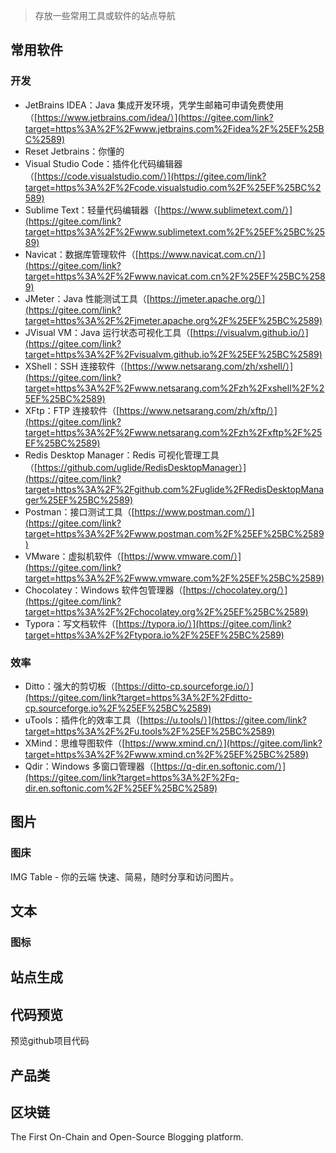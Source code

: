 

> 存放一些常用工具或软件的站点导航

## 常用软件

### 开发

*   JetBrains IDEA：Java 集成开发环境，凭学生邮箱可申请免费使用（[https://www.jetbrains.com/idea/）](https://gitee.com/link?target=https%3A%2F%2Fwww.jetbrains.com%2Fidea%2F%25EF%25BC%2589)
*   Reset Jetbrains：你懂的
*   Visual Studio Code：插件化代码编辑器（[https://code.visualstudio.com/）](https://gitee.com/link?target=https%3A%2F%2Fcode.visualstudio.com%2F%25EF%25BC%2589)
*   Sublime Text：轻量代码编辑器（[https://www.sublimetext.com/）](https://gitee.com/link?target=https%3A%2F%2Fwww.sublimetext.com%2F%25EF%25BC%2589)
*   Navicat：数据库管理软件（[https://www.navicat.com.cn/）](https://gitee.com/link?target=https%3A%2F%2Fwww.navicat.com.cn%2F%25EF%25BC%2589)
*   JMeter：Java 性能测试工具（[https://jmeter.apache.org/）](https://gitee.com/link?target=https%3A%2F%2Fjmeter.apache.org%2F%25EF%25BC%2589)
*   JVisual VM：Java 运行状态可视化工具（[https://visualvm.github.io/）](https://gitee.com/link?target=https%3A%2F%2Fvisualvm.github.io%2F%25EF%25BC%2589)
*   XShell：SSH 连接软件（[https://www.netsarang.com/zh/xshell/）](https://gitee.com/link?target=https%3A%2F%2Fwww.netsarang.com%2Fzh%2Fxshell%2F%25EF%25BC%2589)
*   XFtp：FTP 连接软件（[https://www.netsarang.com/zh/xftp/）](https://gitee.com/link?target=https%3A%2F%2Fwww.netsarang.com%2Fzh%2Fxftp%2F%25EF%25BC%2589)
*   Redis Desktop Manager：Redis 可视化管理工具（[https://github.com/uglide/RedisDesktopManager）](https://gitee.com/link?target=https%3A%2F%2Fgithub.com%2Fuglide%2FRedisDesktopManager%25EF%25BC%2589)
*   Postman：接口测试工具（[https://www.postman.com/）](https://gitee.com/link?target=https%3A%2F%2Fwww.postman.com%2F%25EF%25BC%2589)
*   VMware：虚拟机软件（[https://www.vmware.com/）](https://gitee.com/link?target=https%3A%2F%2Fwww.vmware.com%2F%25EF%25BC%2589)
*   Chocolatey：Windows 软件包管理器（[https://chocolatey.org/）](https://gitee.com/link?target=https%3A%2F%2Fchocolatey.org%2F%25EF%25BC%2589)
*   Typora：写文档软件（[https://typora.io/）](https://gitee.com/link?target=https%3A%2F%2Ftypora.io%2F%25EF%25BC%2589)

### 效率

*   Ditto：强大的剪切板（[https://ditto-cp.sourceforge.io/）](https://gitee.com/link?target=https%3A%2F%2Fditto-cp.sourceforge.io%2F%25EF%25BC%2589)
*   uTools：插件化的效率工具（[https://u.tools/）](https://gitee.com/link?target=https%3A%2F%2Fu.tools%2F%25EF%25BC%2589)
*   XMind：思维导图软件（[https://www.xmind.cn/）](https://gitee.com/link?target=https%3A%2F%2Fwww.xmind.cn%2F%25EF%25BC%2589)
*   Qdir：Windows 多窗口管理器（[https://q-dir.en.softonic.com/）](https://gitee.com/link?target=https%3A%2F%2Fq-dir.en.softonic.com%2F%25EF%25BC%2589)

## 图片

### 图床

<CardGrid>  

<LinkCard icon="minute:doc-line" title="IMG Table" href="https://imgtbl.com/">IMG Table - 你的云端 快速、简易，随时分享和访问图片。</LinkCard> 

</CardGrid>

## 文本

### 图标

<CardGrid>  

<LinkCard icon="https://iconify.design/favicon.ico" title="iconify" href="https://icon-sets.iconify.design/"></LinkCard> 

<LinkCard icon="minute:doc-line" title="xicons" href="https://www.xicons.org/"></LinkCard> 

</CardGrid>

## 站点生成

<CardGrid>  

<LinkCard icon="https://cn.wordpress.org/favicon.ico" title="WordPress" href="https://cn.wordpress.org/"></LinkCard> 

<LinkCard icon="https://vitepress.dev/favicon.ico" title="VitePress" href="https://vitepress.dev/"></LinkCard> 

<LinkCard icon="https://v2.vuepress.vuejs.org/favicon.ico" title="VuePress" href="https://v2.vuepress.vuejs.org/"></LinkCard> 

<LinkCard icon="https://hexo.io/zh-cn/favicon.ico" title="Hexo" href="https://hexo.io/zh-cn/" ></LinkCard> 

</CardGrid>

## 代码预览

<CardGrid>  

<LinkCard icon="https://github1s.com/favicon.ico" title="Github1s" href="https://github1s.com/">

预览github项目代码

</LinkCard> 

</CardGrid>

## 产品类


## 区块链

<CardGrid>  

<LinkCard icon="https://xlog.xlog.app/favicon.ico" title="xLog" href="https://xlog.xlog.app">

The First On-Chain and Open-Source Blogging platform.

</LinkCard> 

</CardGrid>

